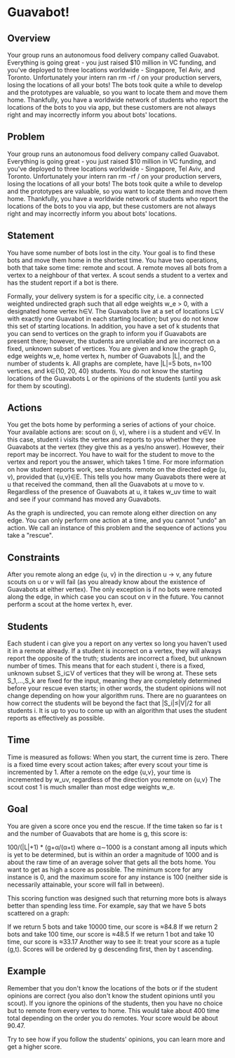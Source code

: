 # Guavabot!
## Overview 
Your group runs an autonomous food delivery company called Guavabot. Everything is going great - you just raised $10 million in VC funding, and you've deployed to three locations worldwide - Singapore, Tel Aviv, and Toronto. Unfortunately your intern ran rm -rf / on your production servers, losing the locations of all your bots! The bots took quite a while to develop and the prototypes are valuable, so you want to locate them and move them home. Thankfully, you have a worldwide network of students who report the locations of the bots to you via app, but these customers are not always right and may incorrectly inform you about bots' locations.

## Problem
Your group runs an autonomous food delivery company called Guavabot. Everything is going great - you just raised $10 million in VC funding, and you've deployed to three locations worldwide - Singapore, Tel Aviv, and Toronto. Unfortunately your intern ran rm -rf / on your production servers, losing the locations of all your bots! The bots took quite a while to develop and the prototypes are valuable, so you want to locate them and move them home. Thankfully, you have a worldwide network of students who report the locations of the bots to you via app, but these customers are not always right and may incorrectly inform you about bots' locations.

## Statement
You have some number of bots lost in the city. Your goal is to find these bots and move them home in the shortest time. You have two operations, both that take some time: remote and scout. A remote moves all bots from a vertex to a neighbour of that vertex. A scout sends a student to a vertex and has the student report if a bot is there.

Formally, your delivery system is for a specific city, i.e. a connected weighted undirected graph such that all edge weights 
w_e > 0, with a designated home vertex h∈V. The Guavabots live at a set of locations L⊆V with exactly one Guavabot in each starting location; but you do not know this set of starting locations. In addition, you have a set of k students that you can send to vertices on the graph to inform you if Guavabots are present there; however, the students are unreliable and are incorrect on a fixed, unknown subset of vertices. You are given and know the graph G, edge weights w_e, home vertex h, number of Guavabots |L|, and the number of students k. All graphs are complete, have |L|=5 bots, n=100 vertices, and k∈{10, 20, 40} students. You do not know the starting locations of the Guavabots L or the opinions of the students (until you ask for them by scouting).

## Actions
You get the bots home by performing a series of actions of your choice. Your available actions are:
scout on (i, v), where i is a student and v∈V. In this case, student i visits the vertex and reports to you whether they see Guavabots at the vertex (they give this as a yes/no answer). However, their report may be incorrect. You have to wait for the student to move to the vertex and report you the answer, which takes 1 time.
For more information on how student reports work, see students.
remote on the directed edge (u, v), provided that {u,v}∈E. This tells you how many Guavabots there were at u that received the command, then all the Guavabots at u move to v. Regardless of the presence of Guavabots at u, it takes w_uv time to wait and see if your command has moved any Guavabots.

As the graph is undirected, you can remote along either direction on any edge.
You can only perform one action at a time, and you cannot "undo" an action.
We call an instance of this problem and the sequence of actions you take a "rescue".

## Constraints
After you remote along an edge {u, v} in the direction u → v, any future scouts on u or v will fail (as you already know about the existence of Guavabots at either vertex). The only exception is if no bots were remoted along the edge, in which case you can scout on v in the future. You cannot perform a scout at the home vertex h, ever.

## Students
Each student i can give you a report on any vertex so long you haven't used it in a remote already. If a student is incorrect on a vertex, they will always report the opposite of the truth; students are incorrect a fixed, but unknown number of times. This means that for each student i, there is a fixed, unknown subset S_i⊆V of vertices that they will be wrong at. These sets S_1,…,S_k are fixed for the input, meaning they are completely determined before your rescue even starts; in other words, the student opinions will not change depending on how your algorithm runs.
There are no guarantees on how correct the students will be beyond the fact that |S_i|≤|V|/2 for all students i. It is up to you to come up with an algorithm that uses the student reports as effectively as possible.

## Time
Time is measured as follows:
When you start, the current time is zero.
There is a fixed time every scout action takes; after every scout your time is incremented by 1.
After a remote on the edge {u,v}, your time is incremented by w_uv, regardless of the direction you remote on {u,v}
The scout cost 1 is much smaller than most edge weights w_e.

## Goal
You are given a score once you end the rescue. If the time taken so far is t and the number of Guavabots that are home is 
g, this score is:

100/(|L|+1) * (g+α/(α+t) where α∼1000 is a constant among all inputs which is yet to be determined, but is within an order a magnitude of 1000 and is about the raw time of an average solver that gets all the bots home.
You want to get as high a score as possible. The minimum score for any instance is 0, and the maximum score for any instance is 100 (neither side is necessarily attainable, your score will fall in between).

This scoring function was designed such that returning more bots is always better than spending less time. For example, say that we have 5 bots scattered on a graph:

If we return 5 bots and take 10000 time, our score is ≈84.8
If we return 2 bots and take 100 time, our score is ≈48.5
If we return 1 bot and take 10 time, our score is ≈33.17
Another way to see it: treat your score as a tuple (g,t). Scores will be ordered by g descending first, then by 
t ascending.

## Example

Remember that you don't know the locations of the bots or if the student opinions are correct (you also don't know the student opinions until you scout). If you ignore the opinions of the students, then you have no choice but to remote from every vertex to home. This would take about 400 time total depending on the order you do remotes. Your score would be about 90.47.

Try to see how if you follow the students' opinions, you can learn more and get a higher score.
